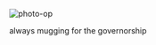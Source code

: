 ![photo-op](http://marklindquist.org/wp/wp-content/uploads/2014/06/DSC_86125x7.jpg)

always mugging for the governorship
